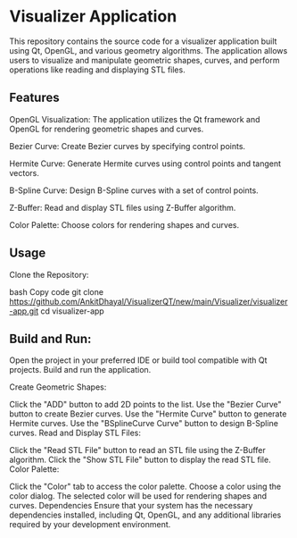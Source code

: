 # Visualizer Application
This repository contains the source code for a visualizer application built using Qt, OpenGL, and various geometry algorithms. The application allows users to visualize and manipulate geometric shapes, curves, and perform operations like reading and displaying STL files.

## Features
OpenGL Visualization: The application utilizes the Qt framework and OpenGL for rendering geometric shapes and curves.

Bezier Curve: Create Bezier curves by specifying control points.

Hermite Curve: Generate Hermite curves using control points and tangent vectors.

B-Spline Curve: Design B-Spline curves with a set of control points.

Z-Buffer: Read and display STL files using Z-Buffer algorithm.

Color Palette: Choose colors for rendering shapes and curves.

## Usage
Clone the Repository:

bash
Copy code
git clone https://github.com/AnkitDhayal/VisualizerQT/new/main/Visualizer/visualizer-app.git
cd visualizer-app
## Build and Run:

Open the project in your preferred IDE or build tool compatible with Qt projects. Build and run the application.

Create Geometric Shapes:

Click the "ADD" button to add 2D points to the list.
Use the "Bezier Curve" button to create Bezier curves.
Use the "Hermite Curve" button to generate Hermite curves.
Use the "BSplineCurve Curve" button to design B-Spline curves.
Read and Display STL Files:

Click the "Read STL File" button to read an STL file using the Z-Buffer algorithm.
Click the "Show STL File" button to display the read STL file.
Color Palette:

Click the "Color" tab to access the color palette.
Choose a color using the color dialog.
The selected color will be used for rendering shapes and curves.
Dependencies
Ensure that your system has the necessary dependencies installed, including Qt, OpenGL, and any additional libraries required by your development environment.
